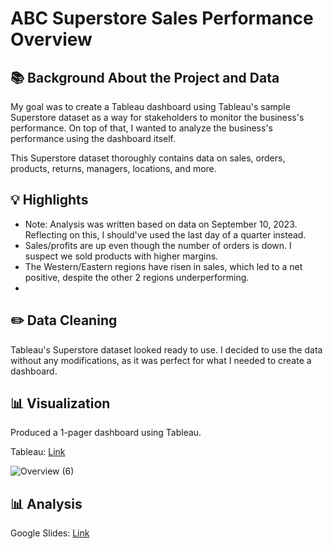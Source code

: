# ABC Superstore Sales Performance Overview

## 📚 Background About the Project and Data

My goal was to create a Tableau dashboard using Tableau's sample Superstore dataset as a way for stakeholders to monitor the business's performance. On top of that, I wanted to analyze the business's performance using the dashboard itself.

This Superstore dataset thoroughly contains data on sales, orders, products, returns, managers, locations, and more. 

## 💡 Highlights

- Note: Analysis was written based on data on September 10, 2023. Reflecting on this, I should've used the last day of a quarter instead. 
- Sales/profits are up even though the number of orders is down. I suspect we sold products with higher margins.
- The Western/Eastern regions have risen in sales, which led to a net positive, despite the other 2 regions underperforming.
- 

## ✏️ Data Cleaning

Tableau's Superstore dataset looked ready to use. I decided to use the data without any modifications, as it was perfect for what I needed to create a dashboard.

## 📊 Visualization

Produced a 1-pager dashboard using Tableau.

Tableau: [Link](https://public.tableau.com/app/profile/david6301/viz/ABCSuperstorePerformanceDashboard/Overview)

![Overview (6)](https://github.com/davidwong001/ABC-Superstore-Sales-Performance-Overview/assets/146798360/6d7f3e47-7cb4-4d50-80d9-ea690378723a)

## 📊 Analysis

Google Slides: [Link](https://docs.google.com/presentation/d/e/2PACX-1vRANekn3s94YS-UHyk03coGZJuFGUWD8jrn55qBfQEKBXJp-IIyvcIC32n6hie-GmPRUGKTbBEedKI9/pub?start=false&loop=false&delayms=3000)
